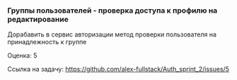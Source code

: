 ### Группы пользователей - проверка доступа к профилю на редактирование

Дорабавить в сервис авторизации метод проверки пользователя на принадлежность к группе

Оценка: 5

Ссылка на задачу: https://github.com/alex-fullstack/Auth_sprint_2/issues/5